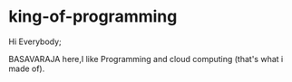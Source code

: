# king-of-programming

Hi Everybody;

BASAVARAJA here,I like Programming and cloud computing (that's what i made of).
